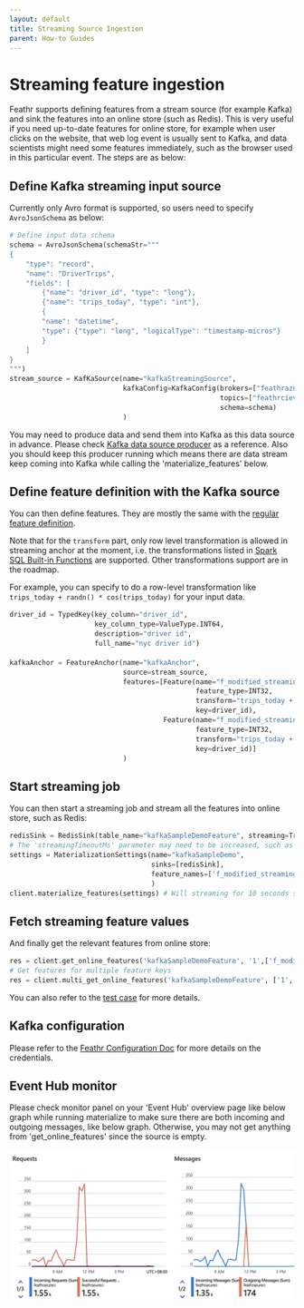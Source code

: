 ```yaml
---
layout: default
title: Streaming Source Ingestion
parent: How-to Guides
---
```


# Streaming feature ingestion

Feathr supports defining features from a stream source (for example Kafka) and sink the features into an online store (such as Redis). This is very useful if you need up-to-date features for online store, for example when user clicks on the website, that web log event is usually sent to Kafka, and data scientists might need some features immediately, such as the browser used in this particular event. The steps are as below:

## Define Kafka streaming input source

Currently only Avro format is supported, so users need to specify `AvroJsonSchema` as below:

```python
# Define input data schema
schema = AvroJsonSchema(schemaStr="""
{
    "type": "record",
    "name": "DriverTrips",
    "fields": [
        {"name": "driver_id", "type": "long"},
        {"name": "trips_today", "type": "int"},
        {
        "name": "datetime",
        "type": {"type": "long", "logicalType": "timestamp-micros"}
        }
    ]
}
""")
stream_source = KafKaSource(name="kafkaStreamingSource",
                            kafkaConfig=KafkaConfig(brokers=["feathrazureci.servicebus.windows.net:9093"],
                                                    topics=["feathrcieventhub"],
                                                    schema=schema)
                            )
```

You may need to produce data and send them into Kafka as this data source in advance. Please check [Kafka data source producer](../samples/kafka_producer.py) as a reference. Also you should keep this producer running which means there are data stream keep coming into Kafka while calling the 'materialize_features' below.

## Define feature definition with the Kafka source

You can then define features. They are mostly the same with the [regular feature definition](../concepts/feature-definition.md).

Note that for the `transform` part, only row level transformation is allowed in streaming anchor at the moment, i.e. the transformations listed in [Spark SQL Built-in Functions](https://spark.apache.org/docs/latest/api/sql/) are supported. Other transformations support are in the roadmap. 

For example, you can specify to do a row-level transformation like `trips_today + randn() * cos(trips_today)` for your input data.

```python
driver_id = TypedKey(key_column="driver_id",
                     key_column_type=ValueType.INT64,
                     description="driver id",
                     full_name="nyc driver id")

kafkaAnchor = FeatureAnchor(name="kafkaAnchor",
                            source=stream_source,
                            features=[Feature(name="f_modified_streaming_count",
                                              feature_type=INT32,
                                              transform="trips_today + 1",
                                              key=driver_id),
                                      Feature(name="f_modified_streaming_count2",
                                              feature_type=INT32,
                                              transform="trips_today + randn() * cos(trips_today)",
                                              key=driver_id)]
                            )

```

## Start streaming job

You can then start a streaming job and stream all the features into online store, such as Redis:

```python
redisSink = RedisSink(table_name="kafkaSampleDemoFeature", streaming=True, streamingTimeoutMs=10000)
# The 'streamingTimeoutMs' parameter may need to be increased, such as 10min or even longer, to make sure some data sources from Kafka was captured.
settings = MaterializationSettings(name="kafkaSampleDemo",
                                   sinks=[redisSink],
                                   feature_names=['f_modified_streaming_count']
                                   )
client.materialize_features(settings) # Will streaming for 10 seconds since streamingTimeoutMs is 10000
```

## Fetch streaming feature values

And finally get the relevant features from online store:

```python
res = client.get_online_features('kafkaSampleDemoFeature', '1',['f_modified_streaming_count'])
# Get features for multiple feature keys
res = client.multi_get_online_features('kafkaSampleDemoFeature', ['1', '2'], ['f_modified_streaming_count'])

```

You can also refer to the [test case](../../feathr_project/test/test_azure_kafka_e2e.py) for more details.

## Kafka configuration

Please refer to the [Feathr Configuration Doc](./feathr-configuration-and-env.md#kafkasasljaasconfig) for more details on the credentials.

## Event Hub monitor

Please check monitor panel on your 'Event Hub' overview page like below graph while running materialize to make sure there are both incoming and outgoing messages, like below graph. Otherwise, you may not get anything from 'get_online_features' since the source is empty.

![Kafka Monitor Page](../images/kafka-messages-monitor.png)